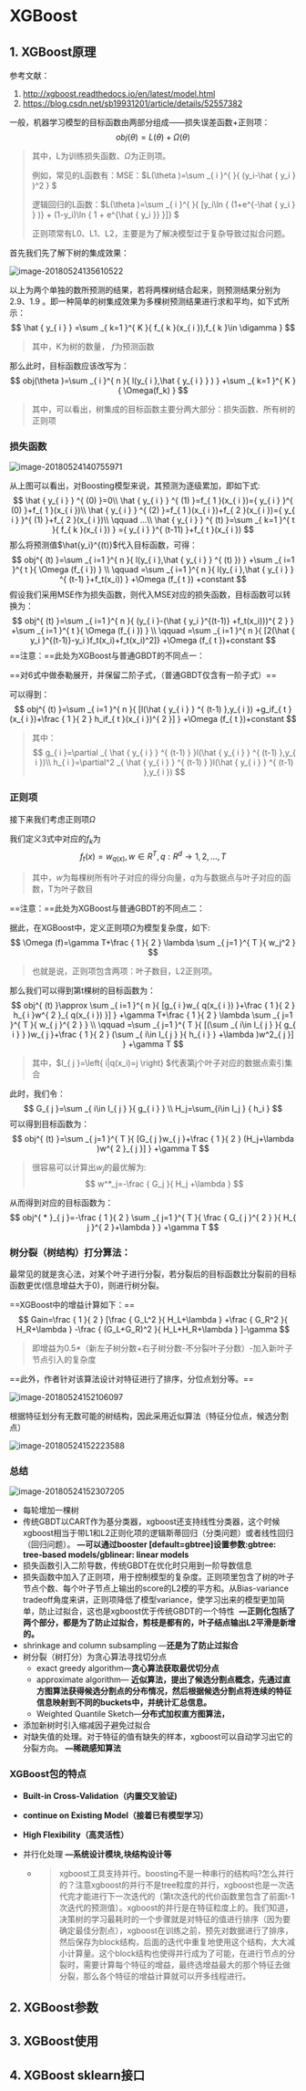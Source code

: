 # XGBoost

## 1. XGBoost原理

参考文献：

1. http://xgboost.readthedocs.io/en/latest/model.html
2. https://blog.csdn.net/sb19931201/article/details/52557382

一般，机器学习模型的目标函数由两部分组成——损失误差函数+正则项：
$$
obj(\theta )=L(\theta )+\Omega (\theta )
$$

> 其中，L为训练损失函数、$\Omega$为正则项。
>
> 例如，常见的L函数有：MSE：$L(\theta )=\sum _{ i }^{  }{ (y_i-\hat { y_i } )^2 } $
>
> 逻辑回归的L函数：$L(\theta )=\sum _{ i }^{  }{ [y_i\ln { (1+e^{-\hat { y_i } } )} + (1-y_i)\ln { 1 + e^{\hat { y_i }} }]} $
>
> 正则项常有L0、L1、L2，主要是为了解决模型过于复杂导致过拟合问题。

首先我们先了解下树的集成效果：

![image-20180524135610522](image/树集成.png)

以上为两个单独的数所预测的结果，若将两棵树结合起来，则预测结果分别为2.9、1.9 。即一种简单的树集成效果为多棵树预测结果进行求和平均，如下式所示：
$$
\hat { y_{ i } } =\sum _{ k=1 }^{ K }{ f_{ k }(x_{ i }),f_{ k }\in  \digamma  } 
$$

> 其中，K为树的数量， $f$为预测函数

那么此时，目标函数应该改写为：
$$
obj(\theta )=\sum _{ i }^{ n }{ l(y_{ i },\hat { y_{ i } } ) } +\sum _{ k=1 }^{ K }{ \Omega(f_k)  } 
$$

> 其中，可以看出，树集成的目标函数主要分两大部分：损失函数、所有树的正则项

### 损失函数

![image-20180524140755971](image/boosting模型与rf模型对比.png)

从上图可以看出，对Boosting模型来说，其预测为逐级累加，即如下式:
$$
 \hat { y_{ i } } ^{ (0) }=0\\ \hat { y_{ i } } ^{ (1) }=f_{ 1 }(x_{ i })={ y_{ i } }^{ (0) }+f_{ 1 }(x_{ i })\\ \hat { y_{ i } } ^{ (2) }=f_{ 1 }(x_{ i })+f_{ 2 }(x_{ i })={ y_{ i } }^{ (1) }+f_{ 2 }(x_{ i })\\ \qquad ...\\ \hat { y_{ i } } ^{ (t) }=\sum _{ k=1 }^{ t }{ f_{ k }(x_{ i }) } ={ y_{ i } }^{ (t-11) }+f_{ t }(x_{ i })
$$
那么将预测值$\hat{y_i}^{(t)}$代入目标函数，可得：
$$
obj^{ (t) }=\sum _{ i=1 }^{ n }{ l(y_{ i },\hat { y_{ i } } ^{ (t) }) } +\sum _{ i=1 }^{ t }{ \Omega (f_{ i }) } \\ \qquad =\sum _{ i=1 }^{ n }{ l(y_{ i },\hat { y_{ i } } ^{ (t-1) }+f_t(x_i)) } +\Omega (f_{ t }) +constant
$$
假设我们采用MSE作为损失函数，则代入MSE对应的损失函数，目标函数可以转换为：
$$
obj^{ (t) }=\sum _{ i=1 }^{ n }{ (y_{ i }-(\hat { y_i }^{(t-1)} +f_t(x_i)))^{ 2 } } +\sum _{ i=1 }^{ t }{ \Omega (f_{ i }) } \\ \qquad =\sum _{ i=1 }^{ n }{ [2(\hat { y_i }^{(t-1)}-y_i )f_t(x_i)+f_t(x_i)^2]} +\Omega (f_{ t })+constant
$$
==注意：==此处为XGBoost与普通GBDT的不同点一：

==对6式中做泰勒展开，并保留二阶子式，（普通GBDT仅含有一阶子式）==

可以得到：
$$
obj^{ (t) }=\sum _{ i=1 }^{ n }{ [l(\hat { y_{ i } } ^{ (t-1) },y_{ i })  +g_if_{ t }(x_{ i })+\frac { 1 }{ 2 } h_if_{ t }(x_{ i })^{ 2 }] } +\Omega (f_{ t })+constant
$$

> 其中：
> $$
> g_{ i }=\partial _{ \hat { y_{ i } } ^{ (t-1) } }l(\hat { y_{ i } } ^{ (t-1) },y_{ i })\\ h_{ i }=\partial^2 _{ \hat { y_{ i } } ^{ (t-1) } }l(\hat { y_{ i } } ^{ (t-1) },y_{ i })
> $$
> 

### 正则项

接下来我们考虑正则项$\Omega$

我们定义3式中对应的$f_k$为
$$
f_t(x)=w_{q(x)},w\in R^T, q:R^d\rightarrow {1,2,...,T}
$$

> 其中，$w$为每棵树所有叶子对应的得分向量，$q$为与数据点与叶子对应的函数，T为叶子数目

==注意：==此处为XGBoost与普通GBDT的不同点二：

据此，在XGBoost中，定义正则项$\Omega$为模型复杂度，如下:
$$
\Omega (f)=\gamma T+\frac { 1 }{ 2 } \lambda \sum _{ j=1 }^{ T }{ w_j^2 } 
$$

> 也就是说，正则项包含两项：叶子数目，L2正则项。

那么我们可以得到第t棵树的目标函数为：
$$
obj^{ (t) }\approx \sum _{ i=1 }^{ n }{ [g_{ i }w_{ q(x_{ i }) }+\frac { 1 }{ 2 } h_{ i }w^{ 2 }_{ q(x_{ i }) }] } +\gamma T+\frac { 1 }{ 2 } \lambda \sum _{ j=1 }^{ T }{ w_{ j }^{ 2 } } \\ \qquad =\sum _{ j=1 }^{ T }{ [(\sum _{ i\in I_{ j } }{ g_{ i } } )w_{ j }+\frac { 1 }{ 2 } (\sum _{ i\in I_{ j } }{ h_{ i } } +\lambda )w^2_{ j }] } +\gamma T
$$

> 其中，$I_{ j }=\left\{ i|q(x_i)=j \right\} $代表第j个叶子对应的数据点索引集合

此时，我们令：
$$
G_{ j }=\sum _{ i\in I_{ j } }{ g_{ i } } \\ H_j=\sum_{i\in I_j } { h_i }
$$
可以得到目标函数为：
$$
obj^{ (t) }=\sum _{ j=1 }^{ T }{ [G_{ j }w_{ j }+\frac { 1 }{ 2 } (H_j+\lambda )w^{ 2 }_{ j }] } +\gamma T
$$

> 很容易可以计算出$w_j$的最优解为:
> $$
> w^*_j=-\frac { G_j }{ H_j +\lambda  }
> $$
>

从而得到对应的目标函数为：
$$
obj^{ * }_{ j }=-\frac { 1 }{ 2 } \sum _{ j=1 }^{ T }{ \frac { G_{ j }^{ 2 } }{ H_{ j }^{ 2 }+\lambda  }  } +\gamma T
$$

### 树分裂（树结构）打分算法：

最常见的就是贪心法，对某个叶子进行分裂，若分裂后的目标函数比分裂前的目标函数更优(信息增益大于0)，则进行树分裂。

==XGBoost中的增益计算如下：==
$$
Gain=\frac { 1 }{ 2 } [\frac { G_L^2 }{ H_L+\lambda  } +\frac { G_R^2 }{ H_R+\lambda  } -\frac { (G_L+G_R)^2 }{ H_L+H_R+\lambda  } ]-\gamma 
$$

> 即增益为0.5*（新左子树分数+右子树分数-不分裂叶子分数）-加入新叶子节点引入的复杂度

==此外，作者针对该算法设计对特征进行了排序，分位点划分等。==

![image-20180524152106097](image/分位点划分.png)

根据特征划分有无数可能的树结构，因此采用近似算法（特征分位点，候选分割点）

![image-20180524152223588](image/分为点划分2.png)

### 总结

![image-20180524152307205](image/xgboost特点.png)

- 每轮增加一棵树
- 传统GBDT以CART作为基分类器，xgboost还支持线性分类器，这个时候xgboost相当于带L1和L2正则化项的逻辑斯蒂回归（分类问题）或者线性回归（回归问题）。 **—可以通过booster [default=gbtree]设置参数:gbtree: tree-based models/gblinear: linear models**
- 损失函数引入二阶导数，传统GBDT在优化时只用到一阶导数信息
- 损失函数中加入了正则项，用于控制模型的复杂度。正则项里包含了树的叶子节点个数、每个叶子节点上输出的score的L2模的平方和。从Bias-variance tradeoff角度来讲，正则项降低了模型variance，使学习出来的模型更加简单，防止过拟合，这也是xgboost优于传统GBDT的一个特性  **—正则化包括了两个部分，都是为了防止过拟合，剪枝是都有的，叶子结点输出L2平滑是新增的。**
- shrinkage and column subsampling —**还是为了防止过拟合**
- 树分裂（树打分）为贪心算法寻找切分点
  - exact greedy algorithm—**贪心算法获取最优切分点** 
  - approximate algorithm— **近似算法，提出了候选分割点概念，先通过直方图算法获得候选分割点的分布情况，然后根据候选分割点将连续的特征信息映射到不同的buckets中，并统计汇总信息。**
  - Weighted Quantile Sketch—**分布式加权直方图算法，**
- 添加新树时引入缩减因子避免过拟合
- 对缺失值的处理。对于特征的值有缺失的样本，xgboost可以自动学习出它的分裂方向。 **—稀疏感知算法**

### XGBoost包的特点

- **Built-in Cross-Validation（内置交叉验证)**

- **continue on Existing Model（接着已有模型学习）**

- **High Flexibility（高灵活性）**

- 并行化处理 **—系统设计模块,块结构设计等**

  - > xgboost工具支持并行。boosting不是一种串行的结构吗?怎么并行的？注意xgboost的并行不是tree粒度的并行，xgboost也是一次迭代完才能进行下一次迭代的（第t次迭代的代价函数里包含了前面t-1次迭代的预测值）。xgboost的并行是在特征粒度上的。我们知道，决策树的学习最耗时的一个步骤就是对特征的值进行排序（因为要确定最佳分割点），xgboost在训练之前，预先对数据进行了排序，然后保存为block结构，后面的迭代中重复地使用这个结构，大大减小计算量。这个block结构也使得并行成为了可能，在进行节点的分裂时，需要计算每个特征的增益，最终选增益最大的那个特征去做分裂，那么各个特征的增益计算就可以开多线程进行。

## 2. XGBoost参数

## 3. XGBoost使用

## 4. XGBoost sklearn接口